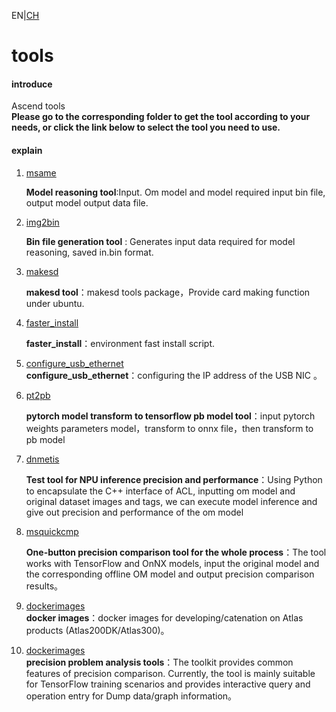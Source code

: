EN|[CH](README.md)

# tools

#### introduce

Ascend tools   
**Please go to the corresponding folder to get the tool according to your needs, or click the link below to select the tool you need to use.**

#### explain

1.  [msame](https://gitee.com/ascend/tools/tree/master/msame)

    **Model reasoning tool**:Input. Om model and model required input bin file, output model output data file.

2.  [img2bin](https://gitee.com/ascend/tools/tree/master/img2bin)

    **Bin file generation tool** : Generates input data required for model reasoning, saved in.bin format.

3.  [makesd](https://gitee.com/ascend/tools/tree/master/makesd)
    
    **makesd tool**：makesd tools package，Provide card making function under ubuntu.  

4.  [faster_install](https://gitee.com/ascend/tools/tree/master/faster_install)
    
    **faster_install**：environment fast install script.  

5.  [configure_usb_ethernet](https://gitee.com/ascend/tools/tree/master/configure_usb_ethernet)  
     **configure_usb_ethernet**：configuring the IP address of the USB NIC 。
    
6. [pt2pb](https://gitee.com/ascend/tools/tree/master/pt2pb)  

   **pytorch model transform to tensorflow pb model tool**：input pytorch weights parameters model，transform to onnx file，then transform to pb model

7. [dnmetis](https://gitee.com/ascend/tools/tree/master/dnmetis)  

   **Test tool for NPU inference precision and performance**：Using Python to encapsulate the C++ interface of ACL, inputting om model and original dataset images and tags, we can execute model inference and give out precision and performance of the om model   

8. [msquickcmp](https://gitee.com/ascend/tools/tree/master/msquickcmp)    

   **One-button precision comparison tool for the whole process**：The tool works with TensorFlow and OnNX models, input the original model and the corresponding offline OM model and output precision comparison results。    

9. [dockerimages](./dockerimages)    
   **docker images**：docker images for developing/catenation on Atlas products (Atlas200DK/Atlas300)。  

10. [dockerimages](./precision_tool)    
   **precision problem analysis tools**：The toolkit provides common features of precision comparison. Currently, the tool is mainly suitable for TensorFlow training scenarios and provides interactive query and operation entry for Dump data/graph information。

